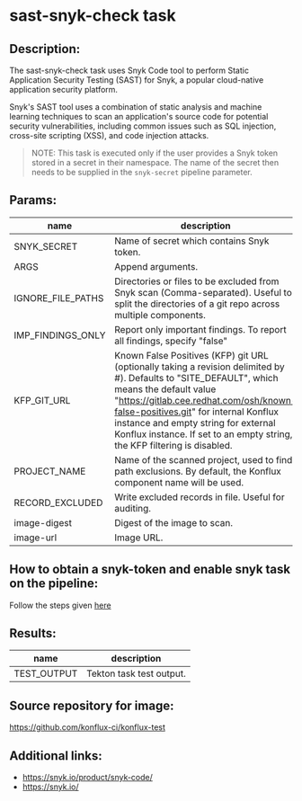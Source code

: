# sast-snyk-check task

## Description:

The sast-snyk-check task uses Snyk Code tool to perform Static Application Security Testing (SAST) for Snyk, a popular cloud-native application security platform.

Snyk's SAST tool uses a combination of static analysis and machine learning techniques to scan an application's source code for potential security vulnerabilities, including common issues such as SQL injection, cross-site scripting (XSS), and code injection attacks.

> NOTE: This task is executed only if the user provides a Snyk token stored in a secret in their namespace. The name of the secret then needs to be supplied in the `snyk-secret` pipeline parameter.

## Params:

| name               | description                                                                                                                                      | default value | required |
|--------------------|--------------------------------------------------------------------------------------------------------------------------------------------------|---------------|----------|
| SNYK_SECRET        | Name of secret which contains Snyk token.                                                                                                        | snyk-secret   | true     |
| ARGS               | Append arguments.                                                                                                                                | ""            | false    |
| IGNORE_FILE_PATHS  | Directories or files to be excluded from Snyk scan (Comma-separated). Useful to split the directories of a git repo across multiple components.  | ""            | false    |
| IMP_FINDINGS_ONLY  | Report only important findings.  To report all findings, specify "false"                                                                         | true          | true     |
| KFP_GIT_URL        | Known False Positives (KFP) git URL (optionally taking a revision delimited by \#). Defaults to "SITE_DEFAULT", which means the default value "https://gitlab.cee.redhat.com/osh/known-false-positives.git" for internal Konflux instance and empty string for external Konflux instance. If set to an empty string, the KFP filtering is disabled.|SITE_DEFAULT|false|
| PROJECT_NAME       | Name of the scanned project, used to find path exclusions. By default, the Konflux component name will be used.                                  | ""            | false    |
| RECORD_EXCLUDED    | Write excluded records in file. Useful for auditing.                                                                                             | false         | false    |
|image-digest|Digest of the image to scan.||true|
|image-url|Image URL.||true|

## How to obtain a snyk-token and enable snyk task on the pipeline:

Follow the steps given [here](https://konflux-ci.dev/docs/how-tos/testing/build/snyk/)

## Results:

| name          | description                |
|---------------|----------------------------|
| TEST_OUTPUT   | Tekton task test output.   |

## Source repository for image:

https://github.com/konflux-ci/konflux-test

## Additional links:

* https://snyk.io/product/snyk-code/
* https://snyk.io/
